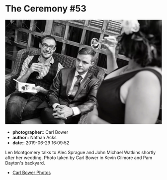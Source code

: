 # The Ceremony #53

![Len Montgomery talks to Alec Sprague and John Michael Watkins](assets/2019-06-29-set-1-the-ceremony-53.webp)

* **photographer**:: Carl Bower  
* **author**:: Nathan Acks  
* **date**:: 2019-06-29 16:09:52

Len Montgomery talks to Alec Sprague and John Michael Watkins shortly after her wedding. Photo taken by Carl Bower in Kevin Gilmore and Pam Dayton's backyard.

* [Carl Bower Photos](https://carlbowerphotos.com)
